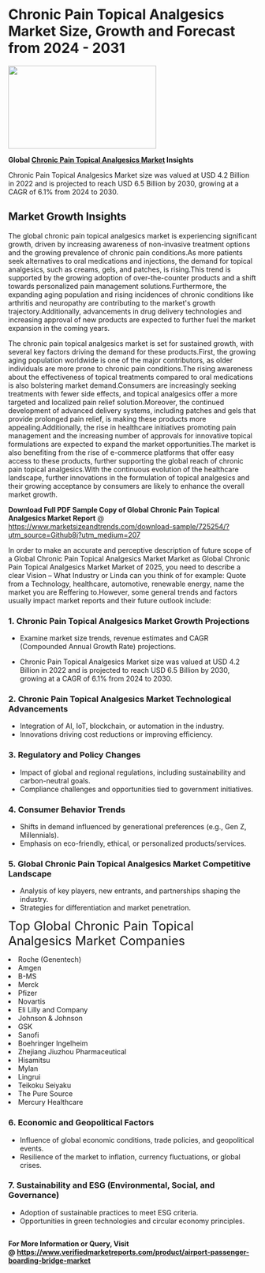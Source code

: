 <H1>Chronic Pain Topical Analgesics Market Size, Growth and Forecast from 2024 - 2031</H1><img class="aligncenter size-medium wp-image-584254" src="https://thirdeyenews.in/wp-content/uploads/2024/09/Global-Market-Research-300x168.jpeg" alt="" width="300" height="168" /><p><strong>Global&nbsp;<a href="https://www.marketsizeandtrends.com/download-sample/725254/?utm_source=Github8j?utm_medium=207">Chronic Pain Topical Analgesics Market</a> Insights</strong></p><p>Chronic Pain Topical Analgesics Market size was valued at USD 4.2 Billion in 2022 and is projected to reach USD 6.5 Billion by 2030, growing at a CAGR of 6.1% from 2024 to 2030.</p><p><h2>Market Growth Insights</h2> <p>The global chronic pain topical analgesics market is experiencing significant growth, driven by increasing awareness of non-invasive treatment options and the growing prevalence of chronic pain conditions.As more patients seek alternatives to oral medications and injections, the demand for topical analgesics, such as creams, gels, and patches, is rising.This trend is supported by the growing adoption of over-the-counter products and a shift towards personalized pain management solutions.Furthermore, the expanding aging population and rising incidences of chronic conditions like arthritis and neuropathy are contributing to the market's growth trajectory.Additionally, advancements in drug delivery technologies and increasing approval of new products are expected to further fuel the market expansion in the coming years.</p> <p>The chronic pain topical analgesics market is set for sustained growth, with several key factors driving the demand for these products.First, the growing aging population worldwide is one of the major contributors, as older individuals are more prone to chronic pain conditions.The rising awareness about the effectiveness of topical treatments compared to oral medications is also bolstering market demand.Consumers are increasingly seeking treatments with fewer side effects, and topical analgesics offer a more targeted and localized pain relief solution.Moreover, the continued development of advanced delivery systems, including patches and gels that provide prolonged pain relief, is making these products more appealing.Additionally, the rise in healthcare initiatives promoting pain management and the increasing number of approvals for innovative topical formulations are expected to expand the market opportunities.The market is also benefiting from the rise of e-commerce platforms that offer easy access to these products, further supporting the global reach of chronic pain topical analgesics.With the continuous evolution of the healthcare landscape, further innovations in the formulation of topical analgesics and their growing acceptance by consumers are likely to enhance the overall market growth.<p><span class=""><strong>Download Full PDF Sample Copy of Global Chronic Pain Topical Analgesics Market Report</strong> @ <a href="https://www.marketsizeandtrends.com/download-sample/725254/?utm_source=Github8j?utm_medium=207" target="_blank">https://www.marketsizeandtrends.com/download-sample/725254/?utm_source=Github8j?utm_medium=207</a></span></p><p>In order to make an accurate and perceptive description of future scope of a Global&nbsp;Chronic Pain Topical Analgesics Market Market as Global&nbsp;Chronic Pain Topical Analgesics Market Market of 2025, you need to describe a clear Vision &ndash; What Industry or Linda can you think of for example: Quote from a Technology, healthcare, automotive, renewable energy, name the market you are Reffering to.However, some general trends and factors usually impact market reports and their future outlook include:</p><h3>1.&nbsp;<strong>Chronic Pain Topical Analgesics Market Growth Projections</strong></h3><ul><li>Examine market size trends, revenue estimates and CAGR (Compounded Annual Growth Rate) projections.</li><li><p>Chronic Pain Topical Analgesics Market size was valued at USD 4.2 Billion in 2022 and is projected to reach USD 6.5 Billion by 2030, growing at a CAGR of 6.1% from 2024 to 2030.</p></li></ul><h3>2.&nbsp;<strong>Chronic Pain Topical Analgesics Market Technological Advancements</strong></h3><ul><li>Integration of AI, IoT, blockchain, or automation in the industry.</li><li>Innovations driving cost reductions or improving efficiency.</li></ul><h3>3.&nbsp;<strong>Regulatory and Policy Changes</strong></h3><ul><li>Impact of global and regional regulations, including sustainability and carbon-neutral goals.</li><li>Compliance challenges and opportunities tied to government initiatives.</li></ul><h3>4.&nbsp;<strong>Consumer Behavior Trends</strong></h3><ul><li>Shifts in demand influenced by generational preferences (e.g., Gen Z, Millennials).</li><li>Emphasis on eco-friendly, ethical, or personalized products/services.</li></ul><h3>5.&nbsp;<strong>Global Chronic Pain Topical Analgesics Market Competitive Landscape</strong></h3><ul><li>Analysis of key players, new entrants, and partnerships shaping the industry.</li><li>Strategies for differentiation and market penetration.</li></ul><p data-pm-slice="1 1 []"><span style="color: inherit; font-family: inherit; font-size: 25px;">Top Global Chronic Pain Topical Analgesics Market Companies</span></p><div class="" data-test-id=""><p><li>Roche (Genentech)</li><li> Amgen</li><li> B-MS</li><li> Merck</li><li> Pfizer</li><li> Novartis</li><li> Eli Lilly and Company</li><li> Johnson & Johnson</li><li> GSK</li><li> Sanofi</li><li> Boehringer Ingelheim</li><li> Zhejiang Jiuzhou Pharmaceutical</li><li> Hisamitsu</li><li> Mylan</li><li> Lingrui</li><li> Teikoku Seiyaku</li><li> The Pure Source</li><li> Mercury Healthcare</li></p></div><h3>6.&nbsp;<strong>Economic and Geopolitical Factors</strong></h3><ul><li>Influence of global economic conditions, trade policies, and geopolitical events.</li><li>Resilience of the market to inflation, currency fluctuations, or global crises.</li></ul><h3>7.&nbsp;<strong>Sustainability and ESG (Environmental, Social, and Governance)</strong></h3><ul><li>Adoption of sustainable practices to meet ESG criteria.</li><li>Opportunities in green technologies and circular economy principles.</li></ul><h2><strong style="font-size: 14px;">For More Information or Query, Visit @&nbsp;</strong><a style="background-color: #ffffff; font-size: 14px;" href="https://www.marketsizeandtrends.com/report/chronic-pain-topical-analgesics-market/" target="_blank">https://www.verifiedmarketreports.com/product/airport-passenger-boarding-bridge-market</a></h2>